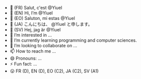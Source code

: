 - 👋 (FR) Salut, c'est @Yiuel
- 👋 (EN) Hi, I’m @Yiuel
- 👋 (EO) Saluton, mi estas @Yiuel
- 👋 (JA) こんにちは、 @Yiuel と申します。
- 👋 (SV) Hej, jag är @Yiuel
- 👀 I’m interested in ...
- 🌱 I’m currently learning programming and computer sciences.
- 💞️ I’m looking to collaborate on ...
- 📫 How to reach me ...
- 😄 Pronouns: ...
- ⚡ Fun fact: ...
- 😛 FR (D), EN (D), EO (C2), JA (C2), SV (A1)
<!---
Yiuel/Yiuel is a ✨ special ✨ repository because its `README.md` (this file) appears on your GitHub profile.
You can click the Preview link to take a look at your changes.
--->
